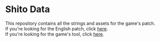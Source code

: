 # Shito Data
This repository contains all the strings and assets for the game's patch.  
If you're looking for the English patch, click [here](https://agtteam.net/shito).  
If you're looking for the game's tool, click [here](https://github.com/AGTTeam/ShitoTranslation).  
